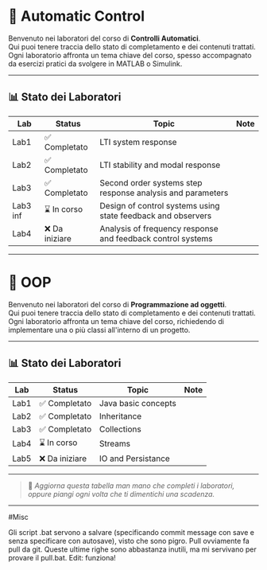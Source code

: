# 🚀 Automatic Control

Benvenuto nei laboratori del corso di **Controlli Automatici**.  
Qui puoi tenere traccia dello stato di completamento e dei contenuti trattati.
Ogni laboratorio affronta un tema chiave del corso, spesso accompagnato da esercizi pratici da svolgere in MATLAB o Simulink.

---

## 📊 Stato dei Laboratori

| Lab       | Status         | Topic            | Note                      |
|-----------|----------------|------------------|---------------------------|
| Lab1      | ✅ Completato   | LTI system response|                          |
| Lab2      | ✅ Completato   | LTI stability and modal response|                          |
| Lab3      | ✅ Completato   | Second order systems step response analysis and parameters |                          |
| Lab3 inf  | ⌛ In corso  | Design of control systems using state feedback and observers|                          |
| Lab4      | ❌ Da iniziare  | Analysis of frequency response and feedback control systems |                          |

---
# 🚀 OOP

Benvenuto nei laboratori del corso di **Programmazione ad oggetti**.  
Qui puoi tenere traccia dello stato di completamento e dei contenuti trattati.  
Ogni laboratorio affronta un tema chiave del corso, richiedendo di implementare una o più classi all'interno di un progetto.

---

## 📊 Stato dei Laboratori

| Lab       | Status         | Topic            | Note                      |
|-----------|----------------|------------------|---------------------------|
| Lab1      | ✅ Completato   | Java basic concepts|                          |
| Lab2      | ✅ Completato   | Inheritance|                          |
| Lab3      | ✅ Completato   | Collections |                          |
| Lab4  | ⌛ In corso| Streams|                          |
| Lab5      | ❌ Da iniziare  | IO and Persistance |                          |

---

> 🔧 *Aggiorna questa tabella man mano che completi i laboratori, oppure piangi ogni volta che ti dimentichi una scadenza.*

---
#Misc

Gli script .bat servono a salvare (specificando commit message con save e senza specificare con autosave), visto che sono pigro. Pull ovviamente fa pull da git. Queste ultime righe sono abbastanza inutili, ma mi servivano per provare il pull.bat. Edit: funziona!
